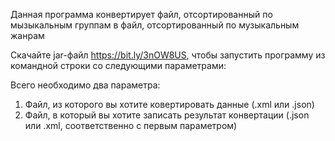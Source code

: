 Данная программа конвертирует файл, отсортированный по мызыкальным группам в файл, отсортированный по музыкальным жанрам

Скачайте jar-файл https://bit.ly/3nOW8US, чтобы запустить программу из командной строки со следующими параметрами:

Всего необходимо два параметра:
1) Файл, из которого вы хотите ковертировать данные (.xml или .json)
2) Файл, в который вы хотите записать результат конвертации (.json или .xml, соответственно с первым параметром)
